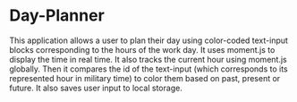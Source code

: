 # Day-Planner

This application allows a user to plan their day using color-coded text-input blocks corresponding to the hours of the work day. It uses moment.js to display the time in real time. It also tracks the current hour using moment.js globally. Then it compares the id of the text-input (which corresponds to its represented hour in military time) to color them based on past, present or future. It also saves user input to local storage.
